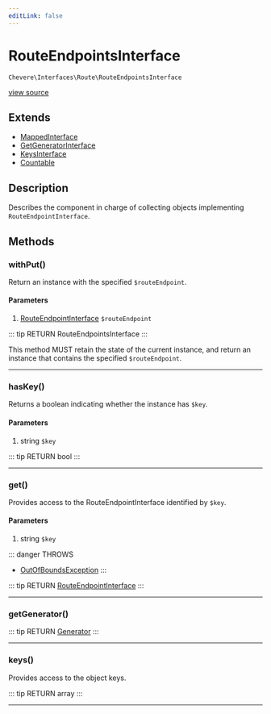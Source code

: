 ```yaml
---
editLink: false
---
```


# RouteEndpointsInterface

`Chevere\Interfaces\Route\RouteEndpointsInterface`

[view source](https://github.com/chevere/chevere/blob/master/src/Chevere/Interfaces/Route/RouteEndpointsInterface.php)

## Extends

- [MappedInterface](../DataStructures/MappedInterface.md)
- [GetGeneratorInterface](../DataStructures/GetGeneratorInterface.md)
- [KeysInterface](../DataStructures/KeysInterface.md)
- [Countable](https://www.php.net/manual/class.countable)

## Description

Describes the component in charge of collecting objects implementing `RouteEndpointInterface`.

## Methods

### withPut()

Return an instance with the specified `$routeEndpoint`.

#### Parameters

1. [RouteEndpointInterface](./RouteEndpointInterface.md) `$routeEndpoint`

::: tip RETURN
RouteEndpointsInterface
:::

This method MUST retain the state of the current instance, and return
an instance that contains the specified `$routeEndpoint`.

---

### hasKey()

Returns a boolean indicating whether the instance has `$key`.

#### Parameters

1. string `$key`

::: tip RETURN
bool
:::

---

### get()

Provides access to the RouteEndpointInterface identified by `$key`.

#### Parameters

1. string `$key`

::: danger THROWS
- [OutOfBoundsException](../../Exceptions/Core/OutOfBoundsException.md) 
:::

::: tip RETURN
[RouteEndpointInterface](./RouteEndpointInterface.md)
:::

---

### getGenerator()

::: tip RETURN
[Generator](https://www.php.net/manual/class.generator)
:::

---

### keys()

Provides access to the object keys.

::: tip RETURN
array
:::

---
